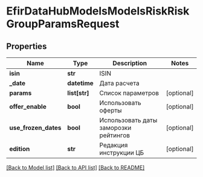 # EfirDataHubModelsModelsRiskRiskGroupParamsRequest

## Properties
Name | Type | Description | Notes
------------ | ------------- | ------------- | -------------
**isin** | **str** | ISIN | 
**_date** | **datetime** | Дата расчета | 
**params** | **list[str]** | Список параметров | [optional] 
**offer_enable** | **bool** | Использовать оферты | [optional] 
**use_frozen_dates** | **bool** | Использовать даты заморозки рейтингов | [optional] 
**edition** | **str** | Редакция инструкции ЦБ | [optional] 

[[Back to Model list]](../README.md#documentation-for-models) [[Back to API list]](../README.md#documentation-for-api-endpoints) [[Back to README]](../README.md)

